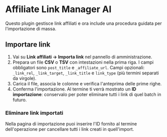 # Affiliate Link Manager AI

Questo plugin gestisce link affiliati e ora include una procedura guidata per l'importazione di massa.

## Importare link
1. Vai su **Link affiliati → Importa link** nel pannello di amministrazione.
2. Prepara un file **CSV** o **TSV** con intestazioni nella prima riga. I campi obbligatori sono `post_title` e `_affiliate_url`. Campi opzionali: `_link_rel`, `_link_target`, `_link_title` e `link_type` (più termini separati da virgole).
3. Carica il file, associa le colonne e verifica l'anteprima delle prime righe.
4. Conferma l'importazione. Al termine ti verrà mostrato un **ID importazione**: conservalo per poter eliminare tutti i link di quel batch in futuro.

### Eliminare link importati
Nella pagina di importazione puoi inserire l'ID fornito al termine dell'operazione per cancellare tutti i link creati in quell'import.

